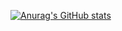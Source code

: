 [![Anurag's GitHub stats](https://github-readme-stats.vercel.app/api?username=Innokentie&show_icons=true&theme=dark&bg_color=20232a)](https://github.com/Innokentie/Innokentie/)

